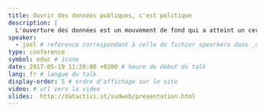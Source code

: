 ```yaml
---
title: Ouvrir des données publiques, c'est politique
description: |
  L'ouverture des données est un mouvement de fond qui a atteint un certain degré de maturité, et va toucher des secteurs de plus en plus étendus. Quel impact cela pourra-t-il avoir pour les professionnels du web&nbsp;? Quel rôle peuvent-ils jouer&nbsp;? Quelle articulation avec le web des données&nbsp;?
speaker:
  - joel # reference correspondant à celle du fichier spearkers dans _data
type: conference
symbol: educ # icone
date: 2017-05-19 11:20:00 +0200 # heure de début du talk
lang: fr # langue du talk
display-order: 5 # ordre d'affichage sur le site
video: # url vers la video
slides:  http://datactivi.st/sudweb/presentation.html
---
```

